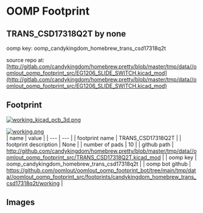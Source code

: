 # OOMP Footprint  
## TRANS_CSD17318Q2T  by none  
  
oomp key: oomp_candykingdom_homebrew_trans_csd17318q2t  
  
source repo at: [http://gitlab.com/candykingdom/homebrew.pretty/blob/master/tmp/data//oomlout_oomp_footprint_src/‎EG1206‎_SLIDE_SWITCH.kicad_mod](http://gitlab.com/candykingdom/homebrew.pretty/blob/master/tmp/data//oomlout_oomp_footprint_src/‎EG1206‎_SLIDE_SWITCH.kicad_mod)  
## Footprint  
  
[![working_kicad_pcb_3d.png](working_kicad_pcb_3d_600.png)](working_kicad_pcb_3d.png)  
  
[![working.png](working_600.png)](working.png)  
| name | value | 
| --- | --- | 
| footprint name | TRANS_CSD17318Q2T | 
| footprint description | None | 
| number of pads | 10 | 
| github path | http://github.com/candykingdom/homebrew.pretty/blob/master/tmp/data//oomlout_oomp_footprint_src/TRANS_CSD17318Q2T.kicad_mod | 
| oomp key | oomp_candykingdom_homebrew_trans_csd17318q2t | 
| oomp bot github | https://github.com/oomlout/oomlout_oomp_footprint_bot/tree/main/tmp/data//oomlout_oomp_footprint_src/footprints/candykingdom_homebrew_trans_csd17318q2t/working | 
## Images  

